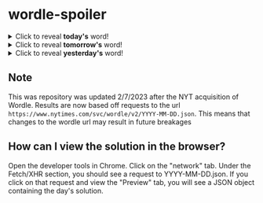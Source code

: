 # wordle-spoiler

<details>
  <summary>Click to reveal <b>today's</b> word!</summary>
  <br>
  <b> scrub </b>
</details>

<details>
  <summary>Click to reveal <b>tomorrow's</b> word!</summary>
  <br>
  <b> amiss </b>
</details>

<details>
  <summary>Click to reveal <b>yesterday's</b> word!</summary>
  <br>
  <b> index </b>
</details>

## Note
This was repository was updated 2/7/2023 after the NYT acquisition of Wordle. Results are now based off requests to the url `https://www.nytimes.com/svc/wordle/v2/YYYY-MM-DD.json`. This means that changes to the wordle url may result in future breakages

## How can I view the solution in the browser?
Open the developer tools in Chrome. Click on the "network" tab. Under the Fetch/XHR section, you should see a request to YYYY-MM-DD.json. If you click on that request and view the "Preview" tab, you will see a JSON object containing the day's solution.